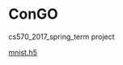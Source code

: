 # ConGO
cs570_2017_spring_term project

[mnist.h5](https://drive.google.com/open?id=0B3kZyL62Zw6vOUJVUE94R3FjVjQ)
